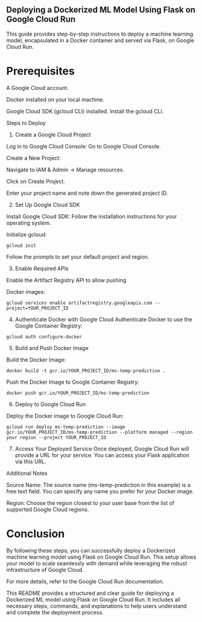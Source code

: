 ## Deploying a Dockerized ML Model Using Flask on Google Cloud Run
This guide provides step-by-step instructions to deploy a machine learning model, encapsulated in a Docker container and served via Flask, on Google Cloud Run.

# Prerequisites
A Google Cloud account.

Docker installed on your local machine.

Google Cloud SDK (gcloud CLI) installed. Install the gcloud CLI.

Steps to Deploy

1. Create a Google Cloud Project

Log in to Google Cloud Console: Go to Google Cloud Console.

Create a New Project:

Navigate to IAM & Admin -> Manage resources.

Click on Create Project.

Enter your project name and note down the generated project ID.

2. Set Up Google Cloud SDK

Install Google Cloud SDK: Follow the installation instructions for your operating system.

Initialize gcloud:

``
gcloud init
``

Follow the prompts to set your default project and region.

3. Enable Required APIs

Enable the Artifact Registry API to allow pushing 

Docker images:


``
gcloud services enable artifactregistry.googleapis.com --project=YOUR_PROJECT_ID
``

4. Authenticate Docker with Google Cloud
Authenticate Docker to use the Google Container Registry:

``
gcloud auth configure-docker
``

5. Build and Push Docker Image

Build the Docker Image:

``
docker build -t gcr.io/YOUR_PROJECT_ID/ms-temp-prediction .
``

Push the Docker Image to Google Container Registry:

``
docker push gcr.io/YOUR_PROJECT_ID/ms-temp-prediction
``

6. Deploy to Google Cloud Run

Deploy the Docker image to Google Cloud Run:

``
gcloud run deploy ms-temp-prediction --image gcr.io/YOUR_PROJECT_ID/ms-temp-prediction --platform managed --region your region --project YOUR_PROJECT_ID
``

7. Access Your Deployed Service
Once deployed, Google Cloud Run will provide a URL for your service. You can access your Flask application via this URL.

Additional Notes

Source Name: The source name (ms-temp-prediction in this example) is a free text field. You can specify any name you prefer for your Docker image.

Region: Choose the region closest to your user base from the list of supported Google Cloud regions.


# Conclusion
By following these steps, you can successfully deploy a Dockerized machine learning model using Flask on Google Cloud Run. This setup allows your model to scale seamlessly with demand while leveraging the robust infrastructure of Google Cloud.

For more details, refer to the Google Cloud Run documentation.

This README provides a structured and clear guide for deploying a Dockerized ML model using Flask on Google Cloud Run. It includes all necessary steps, commands, and explanations to help users understand and complete the deployment process.